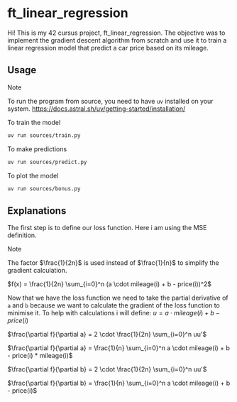# ft_linear_regression

Hi! This is my 42 cursus project, ft_linear_regression.
The objective was to implement the gradient descent algorithm from scratch and use it to train a linear regression model that predict a car price based on its mileage.

## Usage

> [!NOTE]
> To run the program from source, you need to have `uv` installed on your system.
> https://docs.astral.sh/uv/getting-started/installation/

To train the model
```bash
uv run sources/train.py
```

To make predictions
```bash
uv run sources/predict.py
```

To plot the model
```bash
uv run sources/bonus.py
```

## Explanations

The first step is to define our loss function. Here i am using the MSE definition.

> [!NOTE]
> The factor $\frac{1}{2n}$ is used instead of $\frac{1}{n}$ to simplify the gradient calculation.

$f(x) = \frac{1}{2n} \sum_{i=0}^n (a \cdot mileage(i) + b - price(i))^2$

Now that we have the loss function we need to take the partial derivative of `a` and `b` because we want to calculate the gradient of the loss function to minimise it.
To help with calculations i will define: $u = a \cdot mileage(i) + b - price(i)$

$\frac{\partial f}{\partial a} = 2 \cdot \frac{1}{2n} \sum_{i=0}^n uu'$

$\frac{\partial f}{\partial a} = \frac{1}{n} \sum_{i=0}^n a \cdot mileage(i) + b - price(i) * mileage(i)$

$\frac{\partial f}{\partial b} = 2 \cdot \frac{1}{2n} \sum_{i=0}^n uu'$

$\frac{\partial f}{\partial b} = \frac{1}{n} \sum_{i=0}^n a \cdot mileage(i) + b - price(i)$
